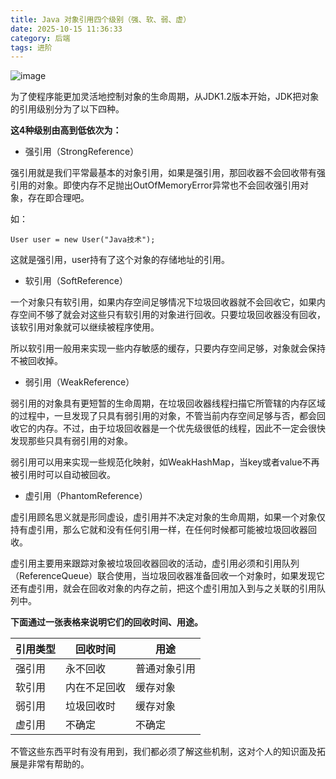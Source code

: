 ```yaml
---
title: Java 对象引用四个级别（强、软、弱、虚）
date: 2025-10-15 11:36:33
category: 后端
tags: 进阶
---
```


![image](http://img.javastack.cn/17-12-27/5366993.jpg)


为了使程序能更加灵活地控制对象的生命周期，从JDK1.2版本开始，JDK把对象的引用级别分为了以下四种。

**这4种级别由高到低依次为：**

- 强引用（StrongReference）

强引用就是我们平常最基本的对象引用，如果是强引用，那回收器不会回收带有强引用的对象。即使内存不足抛出OutOfMemoryError异常也不会回收强引用对象，存在即合理吧。

如：
```
User user = new User("Java技术");
```
这就是强引用，user持有了这个对象的存储地址的引用。

- 软引用（SoftReference）

一个对象只有软引用，如果内存空间足够情况下垃圾回收器就不会回收它，如果内存空间不够了就会对这些只有软引用的对象进行回收。只要垃圾回收器没有回收，该软引用对象就可以继续被程序使用。

所以软引用一般用来实现一些内存敏感的缓存，只要内存空间足够，对象就会保持不被回收掉。

- 弱引用（WeakReference）

弱引用的对象具有更短暂的生命周期，在垃圾回收器线程扫描它所管辖的内存区域的过程中，一旦发现了只具有弱引用的对象，不管当前内存空间足够与否，都会回收它的内存。不过，由于垃圾回收器是一个优先级很低的线程，因此不一定会很快发现那些只具有弱引用的对象。

弱引用可以用来实现一些规范化映射，如WeakHashMap，当key或者value不再被引用时可以自动被回收。

- 虚引用（PhantomReference）

虚引用顾名思义就是形同虚设，虚引用并不决定对象的生命周期，如果一个对象仅持有虚引用，那么它就和没有任何引用一样，在任何时候都可能被垃圾回收器回收。

虚引用主要用来跟踪对象被垃圾回收器回收的活动，虚引用必须和引用队列（ReferenceQueue）联合使用，当垃圾回收器准备回收一个对象时，如果发现它还有虚引用，就会在回收对象的内存之前，把这个虚引用加入到与之关联的引用队列中。

**下面通过一张表格来说明它们的回收时间、用途。**


引用类型 | 回收时间 | 用途
---|---|---
强引用 | 永不回收 | 普通对象引用
软引用 | 内在不足回收 | 缓存对象
弱引用 | 垃圾回收时 | 缓存对象
虚引用 | 不确定 | 不确定

不管这些东西平时有没有用到，我们都必须了解这些机制，这对个人的知识面及拓展是非常有帮助的。



